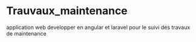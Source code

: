 # Trauvaux_maintenance
application web developper en angular et laravel pour le suivi des travaux de maintenance
